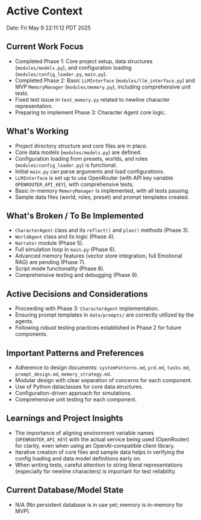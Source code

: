 # Active Context

Date: Fri May  9 22:11:12 PDT 2025

## Current Work Focus
- Completed Phase 1: Core project setup, data structures (`modules/models.py`), and configuration loading (`modules/config_loader.py`, `main.py`).
- Completed Phase 2: Basic `LLMInterface` (`modules/llm_interface.py`) and MVP `MemoryManager` (`modules/memory.py`), including comprehensive unit tests.
- Fixed test issue in `test_memory.py` related to newline character representation.
- Preparing to implement Phase 3: Character Agent core logic.

## What's Working
- Project directory structure and core files are in place.
- Core data models (`modules/models.py`) are defined.
- Configuration loading from presets, worlds, and roles (`modules/config_loader.py`) is functional.
- Initial `main.py` can parse arguments and load configurations.
- `LLMInterface` is set up to use OpenRouter (with API key variable `OPENROUTER_API_KEY`), with comprehensive tests.
- Basic in-memory `MemoryManager` is implemented, with all tests passing.
- Sample data files (world, roles, preset) and prompt templates created.

## What's Broken / To Be Implemented
- `CharacterAgent` class and its `reflect()` and `plan()` methods (Phase 3).
- `WorldAgent` class and its logic (Phase 4).
- `Narrator` module (Phase 5).
- Full simulation loop in `main.py` (Phase 6).
- Advanced memory features (vector store integration, full Emotional RAG) are pending (Phase 7).
- Script mode functionality (Phase 8).
- Comprehensive testing and debugging (Phase 9).

## Active Decisions and Considerations
- Proceeding with Phase 3: `CharacterAgent` implementation.
- Ensuring prompt templates in `data/prompts/` are correctly utilized by the agents.
- Following robust testing practices established in Phase 2 for future components.

## Important Patterns and Preferences
- Adherence to design documents: `systemPatterns.md`, `prd.md`, `tasks.md`, `prompt_design.md`, `memory_strategy.md`.
- Modular design with clear separation of concerns for each component.
- Use of Python dataclasses for core data structures.
- Configuration-driven approach for simulations.
- Comprehensive unit testing for each component.

## Learnings and Project Insights
- The importance of aligning environment variable names (`OPENROUTER_API_KEY`) with the actual service being used (OpenRouter) for clarity, even when using an OpenAI-compatible client library.
- Iterative creation of core files and sample data helps in verifying the config loading and data model definitions early on.
- When writing tests, careful attention to string literal representations (especially for newline characters) is important for test reliability.

## Current Database/Model State
- N/A (No persistent database is in use yet; memory is in-memory for MVP).
